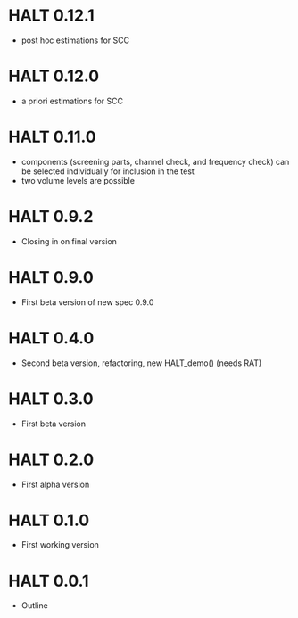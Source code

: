 # HALT 0.12.1

* post hoc estimations for SCC

# HALT 0.12.0

* a priori estimations for SCC

# HALT 0.11.0

* components (screening parts, channel check, and frequency check) can be selected individually for inclusion in the test
* two volume levels are possible

# HALT 0.9.2

* Closing in on final version

# HALT 0.9.0

* First beta version of new spec 0.9.0

# HALT 0.4.0

* Second beta version, refactoring, new HALT_demo() (needs RAT)

# HALT 0.3.0

* First beta version

# HALT 0.2.0

* First alpha version

# HALT 0.1.0

* First working version

# HALT 0.0.1

* Outline
